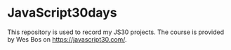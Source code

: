 # JavaScript30days
This repository is used to record my JS30 projects. 
The course is provided by Wes Bos on https://javascript30.com/.
